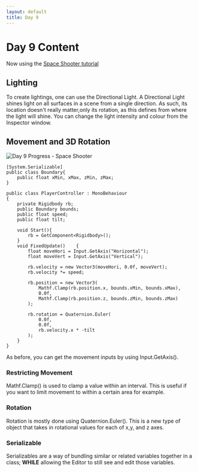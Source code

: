 ```yaml
---
layout: default
title: Day 9
---
```


# Day 9 Content

Now using the [Space Shooter tutorial](https://unity3d.com/learn/tutorials/s/space-shooter-tutorial)

## Lighting

To create lightings, one can use the Directional Light. A Directional Light shines light on all surfaces in a scene from a single direction. As such, its location doesn't really matter,only its rotation, as this defines from where the light will shine. You can change the light intensity and colour from the Inspector window.

## Movement and 3D Rotation

![Day 9 Progress - Space Shooter](/30days-unity2d/images/Day9_1.gif)

```
[System.Serializable]
public class Boundary{
    public float xMin, xMax, zMin, zMax;
}

public class PlayerController : MonoBehaviour
{
    private Rigidbody rb;
    public Boundary bounds;
    public float speed;
    public float tilt;

    void Start(){
        rb = GetComponent<Rigidbody>();
    }
    void FixedUpdate()    {
        float moveHori = Input.GetAxis("Horizontal");
        float moveVert = Input.GetAxis("Vertical");

        rb.velocity = new Vector3(moveHori, 0.0f, moveVert);
        rb.velocity *= speed;

        rb.position = new Vector3(
            Mathf.Clamp(rb.position.x, bounds.xMin, bounds.xMax),
            0.0f,
            Mathf.Clamp(rb.position.z, bounds.zMin, bounds.zMax)
        );

        rb.rotation = Quaternion.Euler(
            0.0f,
            0.0f,
            rb.velocity.x * -tilt
        );
    }
}
```

As before, you can get the movement inputs by using Input.GetAxis(). 

### Restricting Movement
Mathf.Clamp() is used to clamp a value within an interval. This is useful if you want to limit movement to within a certain area for example.

### Rotation
Rotation is mostly done using Quaternion.Euler(). This is a new type of object that takes in rotational values for each of x,y, and z axes.

### Serializable
Serializables are a way of bundling similar or related variables together in a class; **WHILE** allowing the Editor to still see and edit those variables.